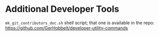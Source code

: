# Additional Developer Tools

`mk_git_contributors_doc.sh` shell script; that one is available in the repo: https://github.com/GerHobbelt/developer-utility-commands
